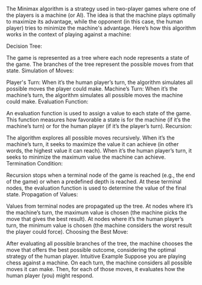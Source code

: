 The Minimax algorithm is a strategy used in two-player games where one of the players is a machine (or AI). The idea is that the machine plays optimally to maximize its advantage, while the opponent (in this case, the human player) tries to minimize the machine's advantage. Here’s how this algorithm works in the context of playing against a machine:

Decision Tree:

The game is represented as a tree where each node represents a state of the game.
The branches of the tree represent the possible moves from that state.
Simulation of Moves:

Player's Turn: When it’s the human player’s turn, the algorithm simulates all possible moves the player could make.
Machine’s Turn: When it’s the machine’s turn, the algorithm simulates all possible moves the machine could make.
Evaluation Function:

An evaluation function is used to assign a value to each state of the game.
This function measures how favorable a state is for the machine (if it’s the machine’s turn) or for the human player (if it’s the player’s turn).
Recursion:

The algorithm explores all possible moves recursively.
When it’s the machine’s turn, it seeks to maximize the value it can achieve (in other words, the highest value it can reach).
When it’s the human player’s turn, it seeks to minimize the maximum value the machine can achieve.
Termination Condition:

Recursion stops when a terminal node of the game is reached (e.g., the end of the game) or when a predefined depth is reached.
At these terminal nodes, the evaluation function is used to determine the value of the final state.
Propagation of Values:

Values from terminal nodes are propagated up the tree.
At nodes where it’s the machine’s turn, the maximum value is chosen (the machine picks the move that gives the best result).
At nodes where it’s the human player’s turn, the minimum value is chosen (the machine considers the worst result the player could force).
Choosing the Best Move:

After evaluating all possible branches of the tree, the machine chooses the move that offers the best possible outcome, considering the optimal strategy of the human player.
Intuitive Example
Suppose you are playing chess against a machine. On each turn, the machine considers all possible moves it can make. Then, for each of those moves, it evaluates how the human player (you) might respond.
